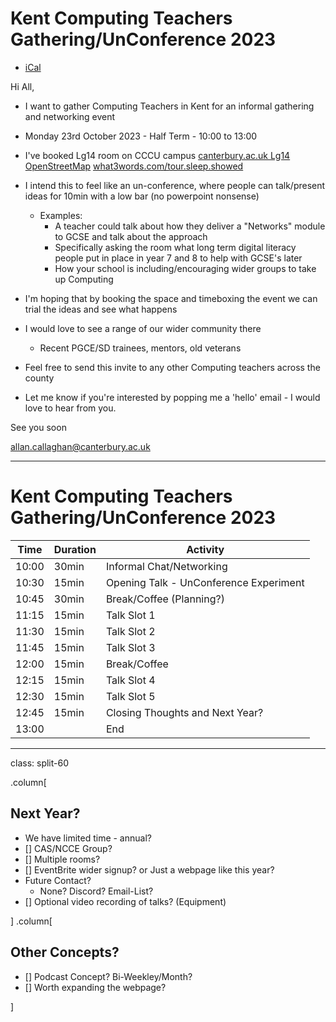 Kent Computing Teachers Gathering/UnConference 2023
===================================================

* [iCal](./kent-computing-teachers-unconference-2023.ics)


Hi All,

* I want to gather Computing Teachers in Kent for an informal gathering and networking event
* Monday 23rd October 2023 - Half Term - 10:00 to 13:00
* I've booked Lg14 room on CCCU campus [canterbury.ac.uk Lg14](https://www.canterbury.ac.uk/campusmaps/2ea30af3d92c45ee851a1e01/details/39667fd284324e47844bbe6e) [OpenStreetMap](https://www.openstreetmap.org/?mlat=51.2795&mlon=1.0885#map=15/51.2795/1.0885) [what3words.com/tour.sleep.showed](https://what3words.com/tour.sleep.showed)

* I intend this to feel like an un-conference, where people can talk/present ideas for 10min with a low bar (no powerpoint nonsense)
    * Examples:
        * A teacher could talk about how they deliver a "Networks" module to GCSE and talk about the approach
        * Specifically asking the room what long term digital literacy people put in place in year 7 and 8 to help with GCSE's later
        * How your school is including/encouraging wider groups to take up Computing
* I'm hoping that by booking the space and timeboxing the event we can trial the ideas and see what happens
* I would love to see a range of our wider community there
    * Recent PGCE/SD trainees, mentors, old veterans
* Feel free to send this invite to any other Computing teachers across the county
* Let me know if you're interested by popping me a 'hello' email - I would love to hear from you.

See you soon

<allan.callaghan@canterbury.ac.uk>


---


Kent Computing Teachers Gathering/UnConference 2023
===================================================



| Time | Duration | Activity |
|------|----------|----------|
|10:00|30min|Informal Chat/Networking|
|10:30|15min|Opening Talk - UnConference Experiment|
|10:45|30min|Break/Coffee (Planning?)|
|11:15|15min|Talk Slot 1|
|11:30|15min|Talk Slot 2|
|11:45|15min|Talk Slot 3|
|12:00|15min|Break/Coffee|
|12:15|15min|Talk Slot 4|
|12:30|15min|Talk Slot 5|
|12:45|15min|Closing Thoughts and Next Year?|
|13:00||End|



---

class: split-60
<!-- https://github.com/gnab/remark/issues/236#issuecomment-108211948 -->

.column[

Next Year?
---------

* We have limited time - annual?
* [] CAS/NCCE Group?
* [] Multiple rooms?
* [] EventBrite wider signup? or Just a webpage like this year?
* Future Contact?
    * None? Discord? Email-List?
* [] Optional video recording of talks? (Equipment)


]
.column[


Other Concepts?
---------------

* [] Podcast Concept? Bi-Weekley/Month?
* [] Worth expanding the webpage?

]
